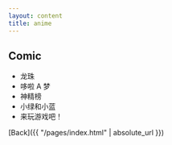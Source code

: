 ```yaml
---
layout: content
title: anime
---
```


## Comic

- 龙珠
- 哆啦 A 梦
- 神精榜
- 小绿和小蓝
- 来玩游戏吧！

[Back]({{ "/pages/index.html" | absolute_url }})
